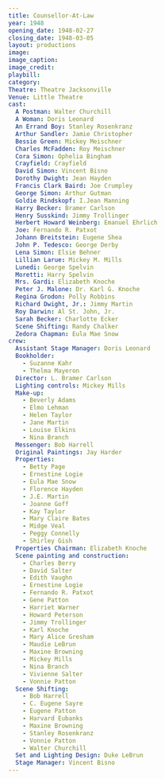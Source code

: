 ```yaml
---
title: Counsellor-At-Law
year: 1948
opening_date: 1948-02-27
closing_date: 1948-03-05
layout: productions
image:
image_caption:
image_credit:
playbill: 
category: 
Theatre: Theatre Jacksonville
Venue: Little Theatre
cast:
  A Postman: Walter Churchill
  A Woman: Doris Leonard
  An Errand Boy: Stanley Rosenkranz
  Arthur Sandler: Jamie Christopher
  Bessie Green: Mickey Meischner
  Charles McFadden: Roy Meischner
  Cora Simon: Ophelia Bingham
  Crayfield: Crayfield
  David Simon: Vincent Bisno
  Dorothy Dwight: Jean Hayden
  Francis Clark Baird: Joe Crumpley
  George Simon: Arthur Gutman
  Goldie Rindskopf: I.Jean Manning
  Harry Becker: Bramer Carlson
  Henry Susskind: Jimmy Trollinger
  Herbert Howard Weinberg: Emanuel Ehrlich
  Joe: Fernando R. Patxot
  Johann Breitstein: Eugene Shea
  John P. Tedesco: George Derby
  Lena Simon: Elsie Behner
  Lillian Larue: Mickey M. Mills
  Lunedi: George Spelvin
  Moretti: Harry Spelvin
  Mrs. Gardi: Elizabeth Knoche
  Peter J. Malone: Dr. Karl G. Knoche
  Regina Grodon: Polly Robbins
  Richard Dwight, Jr.: Jimmy Martin
  Roy Darwin: Al St. John, Jr.
  Sarah Becker: Charlotte Ecker
  Scene Shifting: Randy Chalker
  Zedora Chapman: Eula Mae Snow
crew:
  Assistant Stage Manager: Doris Leonard
  Bookholder:
    - Suzanne Kahr
    - Thelma Mayeron
  Director: L. Bramer Carlson
  Lighting controls: Mickey Mills
  Make-up:
    - Beverly Adams
    - Elmo Lehman
    - Helen Taylor
    - Jane Martin
    - Louise Elkins
    - Nina Branch
  Messenger: Bob Harrell
  Original Paintings: Jay Harder
  Properties:
    - Betty Page
    - Ernestine Logie
    - Eula Mae Snow
    - Florence Hayden
    - J.E. Martin
    - Joanne Goff
    - Kay Taylor
    - Mary Claire Bates
    - Midge Veal
    - Peggy Connelly
    - Shirley Gish
  Properties Chairman: Elizabeth Knoche
  Scene painting and construction:
    - Charles Berry
    - David Salter
    - Edith Vaughn
    - Ernestine Logie
    - Fernando R. Patxot
    - Gene Patton
    - Harriet Warner
    - Howard Peterson
    - Jimmy Trollinger
    - Karl Knoche
    - Mary Alice Gresham
    - Maudie LeBrun
    - Maxine Browning
    - Mickey Mills
    - Nina Branch
    - Vivienne Salter
    - Vonnie Patton
  Scene Shifting:
    - Bob Harrell
    - C. Eugene Sayre
    - Eugene Patton
    - Harvard Eubanks
    - Maxine Browning
    - Stanley Rosenkranz
    - Vonnie Patton
    - Walter Churchill
  Set and Lighting Design: Duke LeBrun
  Stage Manager: Vincent Bisno
---
```


